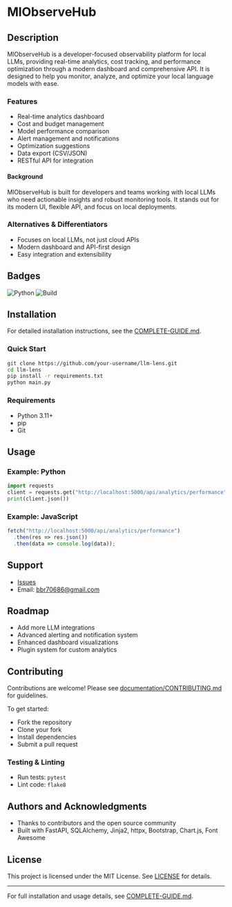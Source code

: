 # MlObserveHub

## Description
MlObserveHub is a developer-focused observability platform for local LLMs, providing real-time analytics, cost tracking, and performance optimization through a modern dashboard and comprehensive API. It is designed to help you monitor, analyze, and optimize your local language models with ease. 

### Features
- Real-time analytics dashboard
- Cost and budget management
- Model performance comparison
- Alert management and notifications
- Optimization suggestions
- Data export (CSV/JSON)
- RESTful API for integration

#### Background
MlObserveHub is built for developers and teams working with local LLMs who need actionable insights and robust monitoring tools. It stands out for its modern UI, flexible API, and focus on local deployments.

### Alternatives & Differentiators
- Focuses on local LLMs, not just cloud APIs
- Modern dashboard and API-first design
- Easy integration and extensibility

## Badges
![Python](https://img.shields.io/badge/python-3.11%2B-blue)
![Build](https://img.shields.io/badge/build-passing-brightgreen)

## Installation
For detailed installation instructions, see the [COMPLETE-GUIDE.md](./COMPLETE-GUIDE.md).

### Quick Start
```bash
git clone https://github.com/your-username/llm-lens.git
cd llm-lens
pip install -r requirements.txt
python main.py
```

### Requirements
- Python 3.11+
- pip
- Git

## Usage
### Example: Python
```python
import requests
client = requests.get("http://localhost:5000/api/analytics/performance")
print(client.json())
```

### Example: JavaScript
```javascript
fetch("http://localhost:5000/api/analytics/performance")
  .then(res => res.json())
  .then(data => console.log(data));
```

## Support
- [Issues](https://github.com/ra189zor/llm-lens/issues)
- Email: bbr70686@gmail.com

## Roadmap
- Add more LLM integrations
- Advanced alerting and notification system
- Enhanced dashboard visualizations
- Plugin system for custom analytics

## Contributing
Contributions are welcome! Please see [documentation/CONTRIBUTING.md](./documentation/CONTRIBUTING.md) for guidelines.

To get started:
- Fork the repository
- Clone your fork
- Install dependencies
- Submit a pull request

### Testing & Linting
- Run tests: `pytest`
- Lint code: `flake8`

## Authors and Acknowledgments
- Thanks to contributors and the open source community
- Built with FastAPI, SQLAlchemy, Jinja2, httpx, Bootstrap, Chart.js, Font Awesome

## License
This project is licensed under the MIT License. See [LICENSE](./LICENSE) for details.

---
For full installation and usage details, see [COMPLETE-GUIDE.md](./COMPLETE-GUIDE.md).
